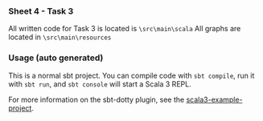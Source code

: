 ### Sheet 4 - Task 3

All written code for Task 3 is located is `\src\main\scala`
All graphs are located in `\src\main\resources`

### Usage (auto generated)

This is a normal sbt project. You can compile code with `sbt compile`, run it with `sbt run`, and `sbt console` will start a Scala 3 REPL.

For more information on the sbt-dotty plugin, see the
[scala3-example-project](https://github.com/scala/scala3-example-project/blob/main/README.md).